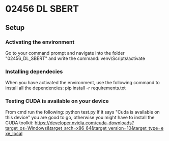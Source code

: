 # 02456 DL SBERT


## Setup
### Activating the environment
Go to your command prompt and navigate into the folder "02456_DL_SBERT" and write the command: venv\Scripts\activate 

### Installing dependecies
When you have activated the environment, use the following command to install all the dependencies: pip install -r requirements.txt

### Testing CUDA is available on your device
From cmd run the following: python test.py 
If it says "Cuda is available on this device" you are good to go, otherwise you might have to install the CUDA toolkit: https://developer.nvidia.com/cuda-downloads?target_os=Windows&target_arch=x86_64&target_version=10&target_type=exe_local
